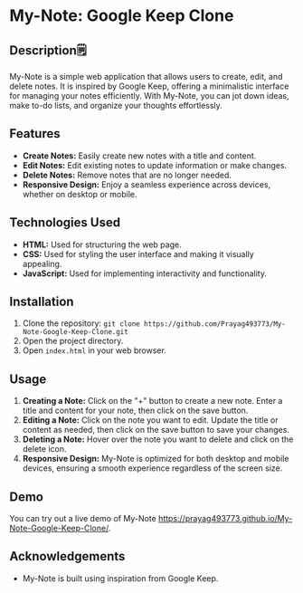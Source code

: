 # My-Note: Google Keep Clone

## Description🗒
My-Note is a simple web application that allows users to create, edit, and delete notes. It is inspired by Google Keep, offering a minimalistic interface for managing your notes efficiently. With My-Note, you can jot down ideas, make to-do lists, and organize your thoughts effortlessly.

## Features
- **Create Notes:** Easily create new notes with a title and content.
- **Edit Notes:** Edit existing notes to update information or make changes.
- **Delete Notes:** Remove notes that are no longer needed.
- **Responsive Design:** Enjoy a seamless experience across devices, whether on desktop or mobile.

## Technologies Used
- **HTML:** Used for structuring the web page.
- **CSS:** Used for styling the user interface and making it visually appealing.
- **JavaScript:** Used for implementing interactivity and functionality.

## Installation
1. Clone the repository: `git clone https://github.com/Prayag493773/My-Note-Google-Keep-Clone.git`
2. Open the project directory.
3. Open `index.html` in your web browser.

## Usage
1. **Creating a Note:** Click on the "+" button to create a new note. Enter a title and content for your note, then click on the save button.
2. **Editing a Note:** Click on the note you want to edit. Update the title or content as needed, then click on the save button to save your changes.
3. **Deleting a Note:** Hover over the note you want to delete and click on the delete icon.
4. **Responsive Design:** My-Note is optimized for both desktop and mobile devices, ensuring a smooth experience regardless of the screen size.

## Demo
You can try out a live demo of My-Note https://prayag493773.github.io/My-Note-Google-Keep-Clone/.

## Acknowledgements
- My-Note is built using inspiration from Google Keep.
